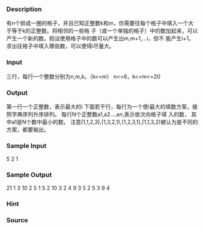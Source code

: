 
### Description
有n个排成一圈的格子，并且已知正整数k和m，你需要往每个格子中填入一个大于等于k的正整数。将相邻的一些格
子（或一个单独的格子）中的数加起来，可以产生一个新的数。假设使用格子中的数可以产生出m,m+1,…i，但不
能产生i+1。求出往格子中填入哪些数，可以使得i尽量大。
### Input
三行，每行一个整数分别为n,m,k。（k<=m）
n<=6，k<=m<=20
### Output
第一行一个正整数，表示最大的i
下面若干行，每行为一个使i最大的填数方案，接照字典序列升序排列。
每行N个正整数a1,a2....an,表示依次向格子填 入的数，
其中a1是N个数中最小的数。
注意(1,1,2,3),(1,3,2,1),(1,2,3,1),(1,1,3,2)被认为是不同的方案，都要输出。
### Sample Input
5
2 1
### Sample Output
21
1  3 10 2 5
1  5 2 10 3
2  4 9 3 5
2  5 3 9 4
### Hint

### Source
